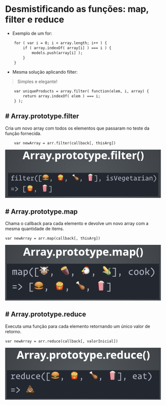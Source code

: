 # Desmistificando as funções: map, filter e reduce

 - Exemplo de um for:
```
    for ( var i = 0; i < array.length; i++ ) {
        if ( array.indexOf( array[i] ) === i ) {
            models.push(array[i] );
        }
    }
```

 - Mesma solução aplicando filter:
 >Simples e elegante!

```    
    var uniqueProducts = array.filter( function(elem, i, array) {
        return array.indexOf( elem ) === i; 
    } );
```

## # Array.prototype.filter

Cria um novo array com todos os elementos que passaram no teste da função fornecida.

```
    var newArray = arr.filter(callback[, thisArg])
```


![Filter](https://github.com/glauberfernandes/bootcamp-everis-fullstack/blob/master/Desmistificando_Map_Filter_Reduce/filter.png)


## # Array.prototype.map

Chama o callback para cada elemento e devolve um novo array com a mesma quantidade de items.

```
var newArray = arr.map(callback[, thisArg])
```

![Map](https://github.com/glauberfernandes/bootcamp-everis-fullstack/blob/master/Desmistificando_Map_Filter_Reduce/map.png)


## # Array.prototype.reduce

Executa uma função para cada elemento retornando um único valor de retorno.

```
var newArray = arr.reduce(callback[, valorInicial])
```

![reduce](https://github.com/glauberfernandes/bootcamp-everis-fullstack/blob/master/Desmistificando_Map_Filter_Reduce/reduce.png)